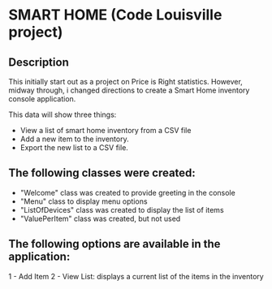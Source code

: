 # SMART HOME (Code Louisville project)

## Description  
This initially start out as a project on Price is Right statistics.  However, midway through, i changed directions to create a Smart Home inventory console application.  

This data will show three things:  
* View a list of smart home inventory from a CSV file  
* Add a new item to the inventory.  
* Export the new list to a CSV file.
  
    
## The following classes were created:  
* "Welcome" class was created to provide greeting in the console
* "Menu" class to display menu options
* "ListOfDevices" class was created to display the list of items
* "ValuePerItem" class was created, but not used
  
  
## The following options are available in the application:  
 1 - Add Item 
 2 - View List:  displays a current list of the items in the inventory 

